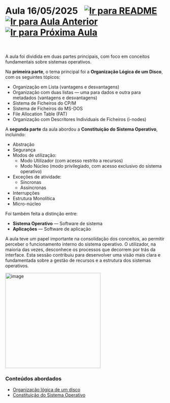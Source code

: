 # Aula 16/05/2025 &nbsp; [![Ir para README](https://img.shields.io/badge/Indice-Verde?style=for-the-badge)](../README.md#indice) &nbsp; [![Ir para Aula Anterior](https://img.shields.io/badge/Anterior-Aula%209-007ACC?style=for-the-badge)](../aulas/09-05-2025.md) [![Ir para Próxima Aula](https://img.shields.io/badge/Próxima-Aula%2011-007ACC?style=for-the-badge)](../aulas/23-05-2025.md)

<br>

<p> A aula foi dividida em duas partes principais, com foco em conceitos fundamentais sobre sistemas operativos. </p> <p> Na <b>primeira parte</b>, o tema principal foi a <b>Organização Lógica de um Disco</b>, com os seguintes tópicos: <ul> <li>Organização em Lista (vantagens e desvantagens)</li> <li>Organização com duas listas — uma para dados e outra para metadados (vantagens e desvantagens)</li> <li>Sistema de Ficheiros do CP/M</li> <li>Sistema de Ficheiros do MS-DOS</li> <li>File Allocation Table (FAT)</li> <li>Organização com Descritores Individuais de Ficheiros (i-nodes)</li> </ul> </p> <p> A <b>segunda parte</b> da aula abordou a <b>Constituição do Sistema Operativo</b>, incluindo: <ul> <li>Abstração</li> <li>Segurança</li> <li>Modos de utilização: <ul> <li>Modo Utilizador (com acesso restrito a recursos)</li> <li>Modo Núcleo (modo privilegiado, com acesso exclusivo do sistema operativo)</li> </ul> </li> <li>Exceções de atividade: <ul> <li>Síncronas</li> <li>Assíncronas</li> </ul> </li> <li>Interrupções</li> <li>Estrutura Monolítica</li> <li>Micro-núcleo</li> </ul> </p> <p> Foi também feita a distinção entre: <ul> <li><b>Sistema Operativo</b> — Software de sistema</li> <li><b>Aplicações</b> — Software de aplicação</li> </ul> </p> <p> A aula teve um papel importante na consolidação dos conceitos, ao permitir perceber o funcionamento interno do sistema operativo. O utilizador, na maioria das vezes, desconhece os processos que decorrem por trás da interface. Esta sessão contribuiu para desenvolver uma visão mais clara e fundamentada sobre a gestão de recursos e a estrutura dos sistemas operativos. </p>



<img src="https://github.com/user-attachments/assets/902844b3-0f69-4b6c-9cda-d4aa684b619e" alt="image" width="300"/>

### Conteúdos abordados

- [Organização lógica de um disco](apontamentos/organizacao_logica_disco.md)
- [Constituição do Sistema Operativo](apontamentos/constituicao_sistema_operativo.md)
